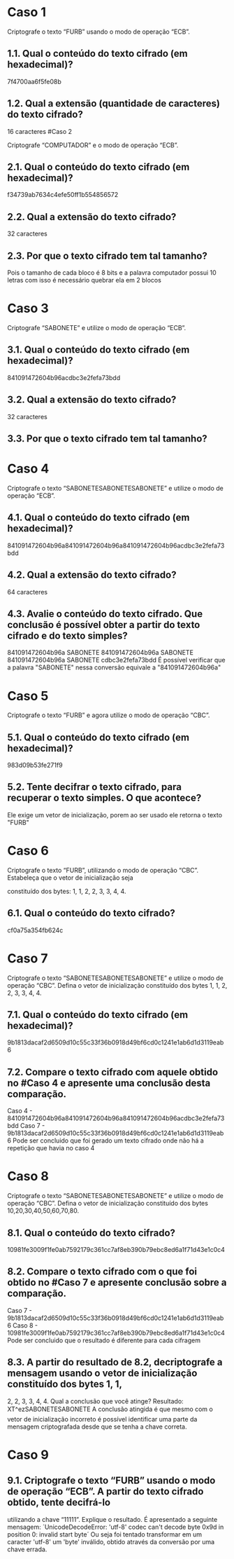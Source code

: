
# Caso 1
Criptografe o texto “FURB” usando o modo de operação “ECB”.
## 1.1. Qual o conteúdo do texto cifrado (em hexadecimal)?
7f4700aa6f5fe08b
## 1.2. Qual a extensão (quantidade de caracteres) do texto cifrado?
16 caracteres
#Caso 2

Criptografe “COMPUTADOR” e o modo de operação “ECB”.

## 2.1. Qual o conteúdo do texto cifrado (em hexadecimal)?
f34739ab7634c4efe50ff1b554856572
## 2.2. Qual a extensão do texto cifrado?
32 caracteres
## 2.3. Por que o texto cifrado tem tal tamanho?
Pois o tamanho de cada bloco é 8 bits e a palavra computador possui 10 letras com isso é necessário quebrar ela em 2 blocos

# Caso 3
Criptografe “SABONETE” e utilize o modo de operação “ECB”.

## 3.1. Qual o conteúdo do texto cifrado (em hexadecimal)?
841091472604b96acdbc3e2fefa73bdd
## 3.2. Qual a extensão do texto cifrado?
32 caracteres
## 3.3. Por que o texto cifrado tem tal tamanho?

# Caso 4
Criptografe o texto “SABONETESABONETESABONETE” e utilize o modo de operação “ECB”.

## 4.1. Qual o conteúdo do texto cifrado (em hexadecimal)?
841091472604b96a841091472604b96a841091472604b96acdbc3e2fefa73bdd

## 4.2. Qual a extensão do texto cifrado?
64 caracteres

## 4.3. Avalie o conteúdo do texto cifrado. Que conclusão é possível obter a partir do texto cifrado e do texto simples?
841091472604b96a SABONETE
841091472604b96a SABONETE
841091472604b96a SABONETE
cdbc3e2fefa73bdd
É possível verificar que a palavra "SABONETE" nessa conversão equivale a "841091472604b96a" 

# Caso 5
Criptografe o texto “FURB” e agora utilize o modo de operação “CBC”.

## 5.1. Qual o conteúdo do texto cifrado (em hexadecimal)?
983d09b53fe271f9
## 5.2. Tente decifrar o texto cifrado, para recuperar o texto simples. O que acontece?
Ele exige um vetor de inicialização, porem ao ser usado ele retorna o texto "FURB"

# Caso 6
Criptografe o texto “FURB”, utilizando o modo de operação “CBC”. Estabeleça que o vetor de inicialização seja

constituído dos bytes: 1, 1, 2, 2, 3, 3, 4, 4.

## 6.1. Qual o conteúdo do texto cifrado?
cf0a75a354fb624c
# Caso 7
Criptografe o texto “SABONETESABONETESABONETE” e utilize o modo de operação “CBC”. Defina o vetor de
inicialização constituído dos bytes 1, 1, 2, 2, 3, 3, 4, 4.

## 7.1. Qual o conteúdo do texto cifrado (em hexadecimal)?
9b1813dacaf2d6509d10c55c33f36b0918d49bf6cd0c1241e1ab6d1d3119eab6

## 7.2. Compare o texto cifrado com aquele obtido no #Caso 4 e apresente uma conclusão desta comparação.
Caso 4 - 841091472604b96a841091472604b96a841091472604b96acdbc3e2fefa73bdd
Caso 7 - 9b1813dacaf2d6509d10c55c33f36b0918d49bf6cd0c1241e1ab6d1d3119eab6
Pode ser concluido que foi gerado um texto cifrado onde não há a repetição que havia no caso 4

# Caso 8
Criptografe o texto “SABONETESABONETESABONETE” e utilize o modo de operação “CBC”. Defina o vetor de
inicialização constituído dos bytes 10,20,30,40,50,60,70,80.

## 8.1. Qual o conteúdo do texto cifrado?
10981fe3009f1fe0ab7592179c361cc7af8eb390b79ebc8ed6a1f71d43e1c0c4

## 8.2. Compare o texto cifrado com o que foi obtido no #Caso 7 e apresente conclusão sobre a comparação.
Caso 7 - 9b1813dacaf2d6509d10c55c33f36b0918d49bf6cd0c1241e1ab6d1d3119eab6
Caso 8 - 10981fe3009f1fe0ab7592179c361cc7af8eb390b79ebc8ed6a1f71d43e1c0c4
Pode ser concluido que o resultado é diferente para cada cifragem

## 8.3. A partir do resultado de 8.2, decriptografe a mensagem usando o vetor de inicialização constituído dos bytes 1, 1,
2, 2, 3, 3, 4, 4. Qual a conclusão que você atinge?
Resultado: XT^ezSABONETESABONETE
A conclusão atingida é que mesmo com o vetor de inicialização incorreto é possível identificar uma parte da mensagem criptografada desde que se tenha a chave correta.

# Caso 9
## 9.1. Criptografe o texto “FURB” usando o modo de operação “ECB”. A partir do texto cifrado obtido, tente decifrá-lo
utilizando a chave “11111”. Explique o resultado.
É apresentado a seguinte mensagem:
´UnicodeDecodeError: 'utf-8' codec can't decode byte 0x9d in position 0: invalid start byte´
Ou seja foi tentado transformar em um caracter 'utf-8' um 'byte' inválido, obtido através da conversão por uma chave errada.



